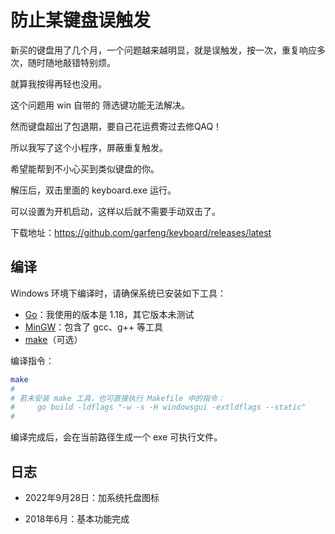 # 防止某键盘误触发

新买的键盘用了几个月，一个问题越来越明显，就是误触发，按一次，重复响应多次，随时随地敲错特别烦。

就算我按得再轻也没用。

这个问题用 win 自带的 筛选键功能无法解决。

然而键盘超出了包退期，要自己花运费寄过去修QAQ！

所以我写了这个小程序，屏蔽重复触发。

希望能帮到不小心买到类似键盘的你。

解压后，双击里面的 keyboard.exe 运行。

可以设置为开机启动，这样以后就不需要手动双击了。

下载地址：https://github.com/garfeng/keyboard/releases/latest

## 编译

Windows 环境下编译时，请确保系统已安装如下工具：
- [Go](https://go.dev/dl/)：我使用的版本是 1.18，其它版本未测试
- [MinGW](https://www.mingw-w64.org/)：包含了 gcc、g++ 等工具
- [make](https://gnuwin32.sourceforge.net/packages/make.htm)（可选）

编译指令：
```bash
make
#
# 若未安装 make 工具，也可直接执行 Makefile 中的指令：
#     go build -ldflags "-w -s -H windowsgui -extldflags --static"
#
```

编译完成后，会在当前路径生成一个 exe 可执行文件。

## 日志

* 2022年9月28日：加系统托盘图标

* 2018年6月：基本功能完成
